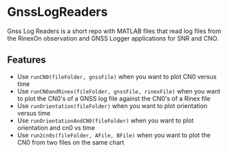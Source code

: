 # GnssLogReaders
Gnss Log Readers is a short repo with MATLAB files that read log files from the RinexOn observation and GNSS Logger applications for SNR and CNO.

## Features
* Use ```runCN0(fileFolder, gnssFile)``` when you want to plot CN0 versus time
* Use ```runCN0andRinex(fileFolder, gnssFile, rinexFile)``` when you want to plot the CN0's of a GNSS log file against the CN0's of a Rinex file
* Use ```runOrientation(fileFolder)``` when you want to plot orientation versus time
* Use ```runOrientationAndCN0(fileFolder)``` when you want to plot orientation and cn0 vs time
* Use ```run2cn0s(fileFolder, AFile, BFile)``` when you want to plot the CN0 from two files on the same chart
